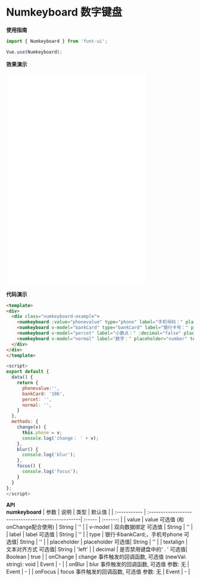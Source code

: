 # Numkeyboard 数字键盘

**使用指南**

```js
import { Numkeyboard } from 'funt-ui';

Vue.use(Numkeyboard);
```


**效果演示**  

<section class="code-box-demo code-box-demo-preview"><iframe id="demoFrame" name="demoFrame" title="antd-mobile" src="/funt-ui/API/numkeyboard-demo.html" style="width: 377px; height: 567px; border:1px solid rgb(247, 247, 247);"></iframe></section>


**代码演示**
```html
<template>
<div>
  <div class="numkeyboard-example">
    <numkeyboard :value="phonevalue" type="phone" label="手机号码：" placeholder="phone format" @onChange="change" @onBlur="blur" @onFocus="focus"></numkeyboard>
    <numkeyboard v-model="bankCard" type="bankCard" label="银行卡号：" placeholder="bankCard format" textalign="right"></numkeyboard>
    <numkeyboard v-model="percet" label="小数点：" :decimal="false" placeholder="percent format" textalign="center"></numkeyboard>
    <numkeyboard v-model="normal" label="数字：" placeholder="number" textalign="center"></numkeyboard>
  </div>
</div>
</template>
```

```js
<script>
export default {
  data() {
    return {
      phonevalue:'',
      bankCard: '186', 
      percet: '', 
      normal: '', 
    }
  },
  methods: {
    change(v) {
      this.phone = v;
      console.log('change： ' + v);
    },
    blur() {
      console.log('blur');
    },
    focus() {
      console.log('focus');
    }
  }
};
</script>
```

**API**  
**numkeyboard**
| 参数         | 说明                                              | 类型   |  默认值  |
| :----------- | :-------------------------------------------------| :----- | :------: |
| value     | value 可选值 (和onChange配合使用) | String | ''  |
| v-model | 双向数据绑定 可选值 | String | ''  |
| label | label 可选值 | String | ''  |
| type | 银行卡bankCard;，手机号phone 可选值| String | '' |
| placeholder | placeholder  可选值| String | ''  |
| textalign      | 文本对齐方式  可选值| String | 'left'  |
| decimal      | 是否禁用键盘中的‘ . ’  可选值| Boolean | true  |
| onChange    | change 事件触发的回调函数, 可选值 (newVal: string): void  | Event |   -    |
| onBlur    | blur 事件触发的回调函数, 可选值 参数: 无  | Event |   -    |
| onFocus    | focus 事件触发的回调函数, 可选值 参数: 无 | Event |   -    |





